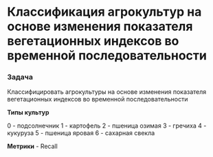 # Классификация агрокультур на основе изменения показателя вегетационных индексов во временной последовательности

### Задача
Классифицировать агрокультуры на основе изменения показателя вегетационных индексов во временной последовательности


**Типы культур**

 0 - подсолнечник
 1 - картофель
 2 - пшеница озимая
 3 - гречиха
 4 - кукуруза
 5 - пшеница яровая
 6 - сахарная свекла

**Метрики** - Recall 
